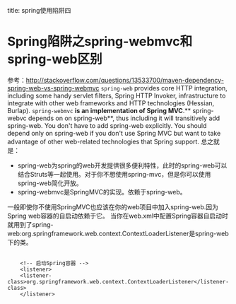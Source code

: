 title: spring使用陷阱四 

#  Spring陷阱之spring-webmvc和spring-web区别 
参考：http://stackoverflow.com/questions/13533700/maven-dependency-spring-web-vs-spring-webmvc
` spring-web ` provides core HTTP integration, including some handy servlet filters, Spring HTTP Invoker, infrastructure to integrate with other web frameworks and HTTP technologies (Hessian, Burlap).
` spring-webmvc ` **is an implementation of Spring MVC**.** spring-webvc depends on on spring-web**, thus including it will transitively add spring-web. You don't have to add spring-web explicitly.
You should depend only on spring-web if you don't use Spring MVC but want to take advantage of other web-related technologies that Spring support.
总之就是：
  * spring-web为spring的web开发提供很多便利特性，此时的spring-web可以结合Struts等一起使用。对于你不想使用spring-mvc，但是你可以使用spring-web简化开放。
  * spring-webmvc是SpringMVC的实现。依赖于spring-web。

一般即使你不使用SpringMVC也应该在你的web项目中加入spring-web.因为Spring web容器的自启动依赖于它。
当你在web.xml中配置Spring容器自启动时就用到了spring-web:org.springframework.web.context.ContextLoaderListener是spring-web下的类。
```

	<!-- 启动Spring容器 -->
  	<listener>
	<listener-class>org.springframework.web.context.ContextLoaderListener</listener-class>
	</listener>

```